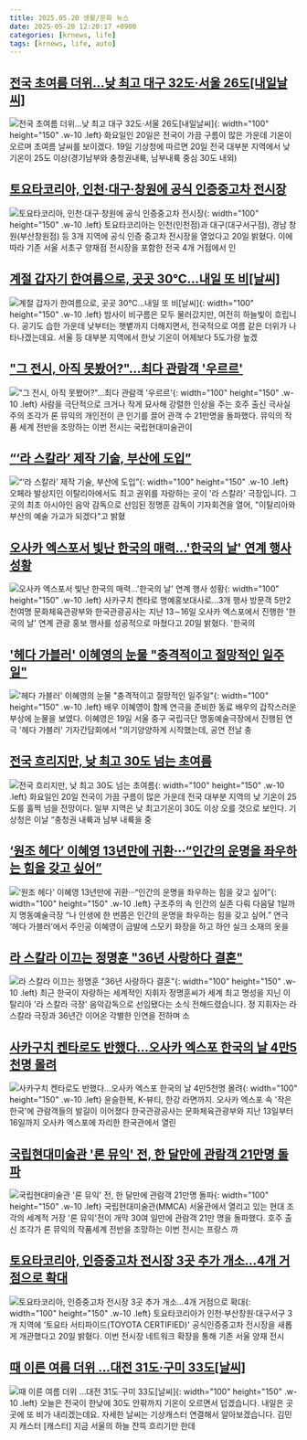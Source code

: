 ```yaml
---
title: 2025.05.20 생활/문화 뉴스
date: 2025-05-20 12:20:17 +0900
categories: [krnews, life]
tags: [krnews, life, auto]
---
```

## [전국 초여름 더위…낮 최고 대구 32도·서울 26도[내일날씨]](https://n.news.naver.com/mnews/article/022/0004036773)

![전국 초여름 더위…낮 최고 대구 32도·서울 26도[내일날씨]](https://mimgnews.pstatic.net/image/origin/022/2025/05/19/4036773.jpg?type=nf220_150){: width="100" height="150" .w-10 .left}
화요일인 20일은 전국이 가끔 구름이 많은 가운데 기온이 오르며 초여름 날씨를 보이겠다. 19일 기상청에 따르면 20일 전국 대부분 지역에서 낮 기온이 25도 이상(경기남부와 충청권내륙, 남부내륙 중심 30도 내외)

## [토요타코리아, 인천·대구·창원에 공식 인증중고차 전시장](https://n.news.naver.com/mnews/article/001/0015399241)

![토요타코리아, 인천·대구·창원에 공식 인증중고차 전시장](https://mimgnews.pstatic.net/image/origin/001/2025/05/20/15399241.jpg?type=nf220_150){: width="100" height="150" .w-10 .left}
토요타코리아는 인천(인천점)과 대구(대구서구점), 경남 창원(부산창원점) 등 3개 지역에 공식 인증 중고차 전시장을 열었다고 20일 밝혔다. 이에 따라 기존 서울 서초구 양재점 전시장을 포함한 전국 4개 거점에서 인

## [계절 갑자기 한여름으로, 곳곳 30℃...내일 또 비[날씨]](https://n.news.naver.com/mnews/article/052/0002195319)

![계절 갑자기 한여름으로, 곳곳 30℃...내일 또 비[날씨]](https://mimgnews.pstatic.net/image/origin/052/2025/05/20/2195319.jpg?type=nf220_150){: width="100" height="150" .w-10 .left}
밤사이 비구름은 모두 물러갔지만, 여전히 하늘빛이 흐립니다. 공기도 습한 가운데 낮부터는 햇볕까지 더해지면서, 전국적으로 여름 같은 더위가 나타나겠는데요. 서울 등 대부분 지역에서 한낮 기온이 어제보다 5도가량 높겠

## ["그 전시, 아직 못봤어?"...최다 관람객 '우르르'](https://n.news.naver.com/mnews/article/215/0001209850)

!["그 전시, 아직 못봤어?"...최다 관람객 '우르르'](https://mimgnews.pstatic.net/image/origin/215/2025/05/20/1209850.jpg?type=nf220_150){: width="100" height="150" .w-10 .left}
사람을 극단적으로 크거나 작게 묘사해 강렬한 인상을 주는 호주 출신 극사실주의 조각가 론 뮤익의 개인전이 큰 인기를 끌어 관객 수 21만명을 돌파했다. 뮤익의 작품 세계 전반을 조망하는 이번 전시는 국립현대미술관이

## [“‘라 스칼라’ 제작 기술, 부산에 도입”](https://n.news.naver.com/mnews/article/056/0011954612)

![“‘라 스칼라’ 제작 기술, 부산에 도입”](https://mimgnews.pstatic.net/image/origin/056/2025/05/20/11954612.jpg?type=nf220_150){: width="100" height="150" .w-10 .left}
오페라 발상지인 이탈리아에서도 최고 권위를 자랑하는 곳이 '라 스칼라' 극장입니다. 그곳의 최초 아시아인 음악 감독으로 선임된 정명훈 감독이 기자회견을 열어, "이탈리아와 부산의 예술 가교가 되겠다"고 밝혔

## [오사카 엑스포서 빛난 한국의 매력…'한국의 날' 연계 행사 성황](https://n.news.naver.com/mnews/article/001/0015399077)

![오사카 엑스포서 빛난 한국의 매력…'한국의 날' 연계 행사 성황](https://mimgnews.pstatic.net/image/origin/001/2025/05/20/15399077.jpg?type=nf220_150){: width="100" height="150" .w-10 .left}
사카구치 켄타로 명예홍보대사로…3개 행사 방문객 5만2천여명 문화체육관광부와 한국관광공사는 지난 13∼16일 오사카 엑스포에서 진행한 '한국의 날' 연계 관광 홍보 행사를 성공적으로 마쳤다고 20일 밝혔다. '한국의

## ['헤다 가블러' 이혜영의 눈물 "충격적이고 절망적인 일주일"](https://n.news.naver.com/mnews/article/015/0005133711)

!['헤다 가블러' 이혜영의 눈물 "충격적이고 절망적인 일주일"](https://mimgnews.pstatic.net/image/origin/015/2025/05/19/5133711.jpg?type=nf220_150){: width="100" height="150" .w-10 .left}
배우 이혜영이 함께 연극을 준비한 동료 배우의 갑작스러운 부상에 눈물을 보였다. 이혜영은 19일 서울 중구 국립극단 명동예술극장에서 진행된 연극 '헤다 가블러' 기자간담회에서 "의기양양하게 시작했는데, 공연 전날 충

## [전국 흐리지만, 낮 최고 30도 넘는 초여름](https://n.news.naver.com/mnews/article/028/0002746673)

![전국 흐리지만, 낮 최고 30도 넘는 초여름](https://mimgnews.pstatic.net/image/origin/028/2025/05/20/2746673.jpg?type=nf220_150){: width="100" height="150" .w-10 .left}
화요일인 20일 전국이 가끔 구름이 많은 가운데 전국 대부분 지역의 낮 기온이 25도를 훌쩍 넘을 전망이다. 일부 지역은 낮 최고기온이 30도 이상 오를 것으로 보인다. 기상청은 이날 “충청권 내륙과 남부 내륙을 중

## [‘원조 헤다’ 이혜영 13년만에 귀환···“인간의 운명을 좌우하는 힘을 갖고 싶어”](https://n.news.naver.com/mnews/article/009/0005494869)

![‘원조 헤다’ 이혜영 13년만에 귀환···“인간의 운명을 좌우하는 힘을 갖고 싶어”](https://mimgnews.pstatic.net/image/origin/009/2025/05/19/5494869.jpg?type=nf220_150){: width="100" height="150" .w-10 .left}
구조주의 속 인간의 실존 다뤄 다음달 1일까지 명동예술극장 “나 인생에 한 번쯤은 인간의 운명을 좌우하는 힘을 갖고 싶어.” 연극 ‘헤다 가블러’에서 주인공 이혜영이 금발에 스모키 화장을 하고 하얀 실크 소재의 옷을

## [라 스칼라 이끄는 정명훈 "36년 사랑하다 결혼"](https://n.news.naver.com/mnews/article/422/0000742049)

![라 스칼라 이끄는 정명훈 "36년 사랑하다 결혼"](https://mimgnews.pstatic.net/image/origin/422/2025/05/20/742049.jpg?type=nf220_150){: width="100" height="150" .w-10 .left}
최근 한국이 자랑하는 세계적인 지휘자 정명훈씨가 세계 최고 명성을 지닌 이탈리아 '라 스칼라 극장' 음악감독으로 선임됐다는 소식 전해드렸습니다. 정 지휘자는 라 스칼라 극장과 36년간 이어온 각별한 인연을 전하며 소

## [사카구치 켄타로도 반했다…오사카 엑스포 한국의 날 4만5천명 몰려](https://n.news.naver.com/mnews/article/421/0008261130)

![사카구치 켄타로도 반했다…오사카 엑스포 한국의 날 4만5천명 몰려](https://mimgnews.pstatic.net/image/origin/421/2025/05/20/8261130.jpg?type=nf220_150){: width="100" height="150" .w-10 .left}
윤슬한복, K-뷰티, 한강 라면까지. 오사카 엑스포 속 '작은 한국'에 관람객들의 발길이 이어졌다 한국관광공사는 문화체육관광부와 지난 13일부터 16일까지 오사카 엑스포에 자리한 한국관에서 열린

## [국립현대미술관 '론 뮤익' 전, 한 달만에 관람객 21만명 돌파](https://n.news.naver.com/mnews/article/088/0000948724)

![국립현대미술관 '론 뮤익' 전, 한 달만에 관람객 21만명 돌파](https://mimgnews.pstatic.net/image/origin/088/2025/05/20/948724.jpg?type=nf220_150){: width="100" height="150" .w-10 .left}
국립현대미술관(MMCA) 서울관에서 열리고 있는 현대 조각의 세계적 거장 '론 뮤익'전이 개막 30여 일만에 관람객 21만 명을 돌파했다. 호주 출신 조각가 론 뮤익의 작품세계 전반을 조망하는 이번 전시는 프랑스 까

## [토요타코리아, 인증중고차 전시장 3곳 추가 개소…4개 거점으로 확대](https://n.news.naver.com/mnews/article/029/0002955831)

![토요타코리아, 인증중고차 전시장 3곳 추가 개소…4개 거점으로 확대](https://mimgnews.pstatic.net/image/origin/029/2025/05/20/2955831.jpg?type=nf220_150){: width="100" height="150" .w-10 .left}
토요타코리아가 인천·부산창원·대구서구 3개 지역에 '토요타 서티파이드(TOYOTA CERTIFIED)' 공식인증중고차 전시장을 새롭게 개관했다고 20일 밝혔다. 이번 전시장 네트워크 확장을 통해 기존 서울 양재 전시

## [때 이른 여름 더위 …대전 31도·구미 33도[날씨]](https://n.news.naver.com/mnews/article/422/0000742058)

![때 이른 여름 더위 …대전 31도·구미 33도[날씨]](https://mimgnews.pstatic.net/image/origin/422/2025/05/20/742058.jpg?type=nf220_150){: width="100" height="150" .w-10 .left}
오늘은 전국이 한낮에 30도 안팎까지 기온이 오르면서 덥겠습니다. 내일은 곳곳에 또 비가 내리겠는데요. 자세한 날씨는 기상캐스터 연결해서 알아보겠습니다. 김민지 캐스터 [캐스터] 지금 서울의 하늘 잔뜩 흐리기만 한데

